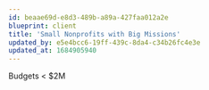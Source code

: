 ```yaml
---
id: beaae69d-e8d3-489b-a89a-427faa012a2e
blueprint: client
title: 'Small Nonprofits with Big Missions'
updated_by: e5e4bcc6-19ff-439c-8da4-c34b26fc4e3e
updated_at: 1684905940
---
```

Budgets < $2M